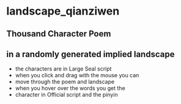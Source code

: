 # landscape_qianziwen
## Thousand Character Poem 
## in a randomly generated implied landscape
  - the characters are in Large Seal script
  - when you click and drag with the mouse you can 
  - move through the poem and landscape
  - when you hover over the words you get the 
  - character in Official script and the pinyin
